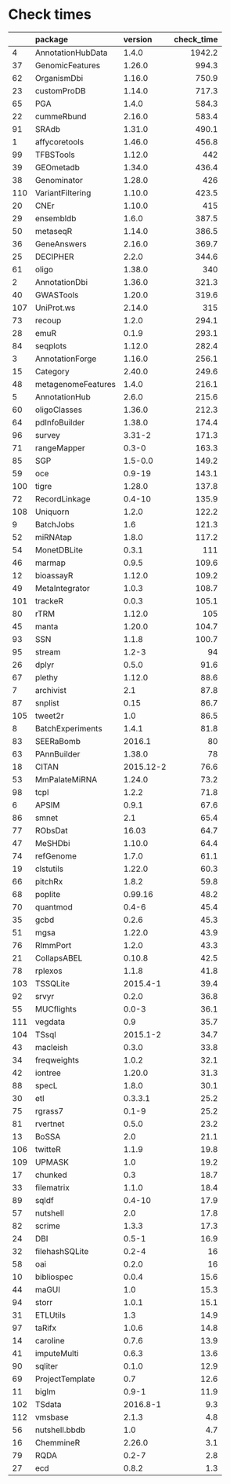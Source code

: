 # Check times

|    |package            |version   | check_time|
|:---|:------------------|:---------|----------:|
|4   |AnnotationHubData  |1.4.0     |     1942.2|
|37  |GenomicFeatures    |1.26.0    |      994.3|
|62  |OrganismDbi        |1.16.0    |      750.9|
|23  |customProDB        |1.14.0    |      717.3|
|65  |PGA                |1.4.0     |      584.3|
|22  |cummeRbund         |2.16.0    |      583.4|
|91  |SRAdb              |1.31.0    |      490.1|
|1   |affycoretools      |1.46.0    |      456.8|
|99  |TFBSTools          |1.12.0    |        442|
|39  |GEOmetadb          |1.34.0    |      436.4|
|38  |Genominator        |1.28.0    |        426|
|110 |VariantFiltering   |1.10.0    |      423.5|
|20  |CNEr               |1.10.0    |        415|
|29  |ensembldb          |1.6.0     |      387.5|
|50  |metaseqR           |1.14.0    |      386.5|
|36  |GeneAnswers        |2.16.0    |      369.7|
|25  |DECIPHER           |2.2.0     |      344.6|
|61  |oligo              |1.38.0    |        340|
|2   |AnnotationDbi      |1.36.0    |      321.3|
|40  |GWASTools          |1.20.0    |      319.6|
|107 |UniProt.ws         |2.14.0    |        315|
|73  |recoup             |1.2.0     |      294.1|
|28  |emuR               |0.1.9     |      293.1|
|84  |seqplots           |1.12.0    |      282.4|
|3   |AnnotationForge    |1.16.0    |      256.1|
|15  |Category           |2.40.0    |      249.6|
|48  |metagenomeFeatures |1.4.0     |      216.1|
|5   |AnnotationHub      |2.6.0     |      215.6|
|60  |oligoClasses       |1.36.0    |      212.3|
|64  |pdInfoBuilder      |1.38.0    |      174.4|
|96  |survey             |3.31-2    |      171.3|
|71  |rangeMapper        |0.3-0     |      163.3|
|85  |SGP                |1.5-0.0   |      149.2|
|59  |oce                |0.9-19    |      143.1|
|100 |tigre              |1.28.0    |      137.8|
|72  |RecordLinkage      |0.4-10    |      135.9|
|108 |Uniquorn           |1.2.0     |      122.2|
|9   |BatchJobs          |1.6       |      121.3|
|52  |miRNAtap           |1.8.0     |      117.2|
|54  |MonetDBLite        |0.3.1     |        111|
|46  |marmap             |0.9.5     |      109.6|
|12  |bioassayR          |1.12.0    |      109.2|
|49  |MetaIntegrator     |1.0.3     |      108.7|
|101 |trackeR            |0.0.3     |      105.1|
|80  |rTRM               |1.12.0    |        105|
|45  |manta              |1.20.0    |      104.7|
|93  |SSN                |1.1.8     |      100.7|
|95  |stream             |1.2-3     |         94|
|26  |dplyr              |0.5.0     |       91.6|
|67  |plethy             |1.12.0    |       88.6|
|7   |archivist          |2.1       |       87.8|
|87  |snplist            |0.15      |       86.7|
|105 |tweet2r            |1.0       |       86.5|
|8   |BatchExperiments   |1.4.1     |       81.8|
|83  |SEERaBomb          |2016.1    |         80|
|63  |PAnnBuilder        |1.38.0    |         78|
|18  |CITAN              |2015.12-2 |       76.6|
|53  |MmPalateMiRNA      |1.24.0    |       73.2|
|98  |tcpl               |1.2.2     |       71.8|
|6   |APSIM              |0.9.1     |       67.6|
|86  |smnet              |2.1       |       65.4|
|77  |RObsDat            |16.03     |       64.7|
|47  |MeSHDbi            |1.10.0    |       64.4|
|74  |refGenome          |1.7.0     |       61.1|
|19  |clstutils          |1.22.0    |       60.3|
|66  |pitchRx            |1.8.2     |       59.8|
|68  |poplite            |0.99.16   |       48.2|
|70  |quantmod           |0.4-6     |       45.4|
|35  |gcbd               |0.2.6     |       45.3|
|51  |mgsa               |1.22.0    |       43.9|
|76  |RImmPort           |1.2.0     |       43.3|
|21  |CollapsABEL        |0.10.8    |       42.5|
|78  |rplexos            |1.1.8     |       41.8|
|103 |TSSQLite           |2015.4-1  |       39.4|
|92  |srvyr              |0.2.0     |       36.8|
|55  |MUCflights         |0.0-3     |       36.1|
|111 |vegdata            |0.9       |       35.7|
|104 |TSsql              |2015.1-2  |       34.7|
|43  |macleish           |0.3.0     |       33.8|
|34  |freqweights        |1.0.2     |       32.1|
|42  |iontree            |1.20.0    |       31.3|
|88  |specL              |1.8.0     |       30.1|
|30  |etl                |0.3.3.1   |       25.2|
|75  |rgrass7            |0.1-9     |       25.2|
|81  |rvertnet           |0.5.0     |       23.2|
|13  |BoSSA              |2.0       |       21.1|
|106 |twitteR            |1.1.9     |       19.8|
|109 |UPMASK             |1.0       |       19.2|
|17  |chunked            |0.3       |       18.7|
|33  |filematrix         |1.1.0     |       18.4|
|89  |sqldf              |0.4-10    |       17.9|
|57  |nutshell           |2.0       |       17.8|
|82  |scrime             |1.3.3     |       17.3|
|24  |DBI                |0.5-1     |       16.9|
|32  |filehashSQLite     |0.2-4     |         16|
|58  |oai                |0.2.0     |         16|
|10  |bibliospec         |0.0.4     |       15.6|
|44  |maGUI              |1.0       |       15.3|
|94  |storr              |1.0.1     |       15.1|
|31  |ETLUtils           |1.3       |       14.9|
|97  |taRifx             |1.0.6     |       14.8|
|14  |caroline           |0.7.6     |       13.9|
|41  |imputeMulti        |0.6.3     |       13.6|
|90  |sqliter            |0.1.0     |       12.9|
|69  |ProjectTemplate    |0.7       |       12.6|
|11  |biglm              |0.9-1     |       11.9|
|102 |TSdata             |2016.8-1  |        9.3|
|112 |vmsbase            |2.1.3     |        4.8|
|56  |nutshell.bbdb      |1.0       |        4.7|
|16  |ChemmineR          |2.26.0    |        3.1|
|79  |RQDA               |0.2-7     |        2.8|
|27  |ecd                |0.8.2     |        1.3|


